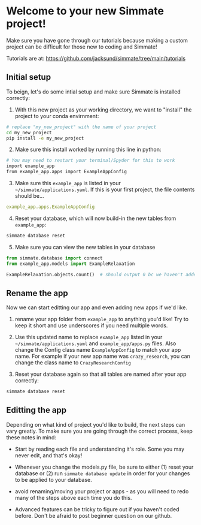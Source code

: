 
# Welcome to your new Simmate project!

Make sure you have gone through our tutorials because making a custom project
can be difficult for those new to coding and Simmate!

Tutorials are at: https://github.com/jacksund/simmate/tree/main/tutorials



## Initial setup

To beign, let's do some intial setup and make sure Simmate is installed correctly:

1. With this new project as your working directory, we want to "install" the project to
your conda envirnment:

``` bash
# replace "my_new_project" with the name of your project
cd my_new_project
pip install -e my_new_project
```

2. Make sure this install worked by running this line in python:

``` bash
# You may need to restart your terminal/Spyder for this to work
import example_app
from example_app.apps import ExampleAppConfig
```

3. Make sure this `example_app` is listed in your `~/simmate/applications.yaml`.
If this is your first project, the file contents should be...
``` yaml
example_app.apps.ExampleAppConfig
```

4. Reset your database, which will now build-in the new tables from `example_app`:

``` bash
simmate database reset
```

5. Make sure you can view the new tables in your database

``` python
from simmate.database import connect
from example_app.models import ExampleRelaxation

ExampleRelaxation.objects.count()  # should output 0 bc we haven't added data yet
```



## Rename the app

Now we can start editting our app and even adding new apps if we'd like.

1. rename your app folder from `example_app` to anything you'd like! Try
to keep it short and use underscores if you need multiple words.

2. Use this updated name to replace `example_app` listed in your
 `~/simmate/applications.yaml` and `example_app/apps.py` files. Also change the 
 Config class name `ExampleAppConfig` to match your app name. For example if 
 your new app name was `crazy_research`, you can change the class name 
 to `CrazyResearchConfig`

3. Reset your database again so that all tables are named after your app correctly: 

``` bash
simmate database reset
```



## Editting the app

Depending on what kind of project you'd like to build, the next steps can vary
greatly. To make sure you are going through the correct process, keep these
notes in mind:

- Start by reading each file and understanding it's role. Some you may never 
edit, and that's okay!

- Whenever you change the models.py file, be sure to either (1) reset your database
or (2) run `simmate database update` in order for your changes to be applied 
to your database.

- avoid renaming/moving your project or apps - as you will need to redo many of
 the steps above each time you do this.

- Advanced features can be tricky to figure out if you haven't coded before. 
Don't be afraid to post beginner question on our github.
